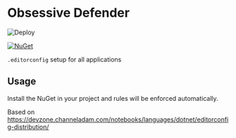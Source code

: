 # Obsessive Defender

![Deploy](https://github.com/Modest-as/obsessive-defender/workflows/Deploy/badge.svg)

[![NuGet](https://img.shields.io/nuget/v/Obsessive.Defender.svg)](https://www.nuget.org/packages/Obsessive.Defender)

`.editorconfig` setup for all applications

## Usage

Install the NuGet in your project and rules will be enforced automatically.

Based on https://devzone.channeladam.com/notebooks/languages/dotnet/editorconfig-distribution/